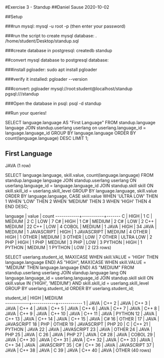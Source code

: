 #Exercise 3 - Standup
##Daniel Sause 2020-10-02

##Setup

###run mysql:
mysql -u root -p 
(then enter your password)

###run the script to create mysql database:
\. /home/student/Desktop/standup.sql

###create database in postgresql:
createdb standup

##convert mysql database to postgresql database:

###install pgloader:
sudo apt install pgloader

###verify it installed:
pgloader --version

###convert:
pgloader mysql://root:student@localhost/standup pgsql:///standup

###Open the database in psql:
psql -d standup

##Run your queries!

SELECT language.language AS "First Language" 
  FROM standup.language language 
    JOIN standup.userlang userlang on userlang.language_id = language.language_id 
GROUP BY language.language 
ORDER BY count(language.language) DESC LIMIT 1;

 First Language 
----------------
 JAVA
(1 row)

SELECT language.language, skill.value, count(language.language) 
  FROM standup.language language 
    JOIN standup.userlang userlang ON userlang.language_id = language.language_id 
    JOIN standup.skill skill ON skill.skill_id = userlang.skill_level 
GROUP BY language.language, skill.value 
ORDER BY language.language, 
  CASE skill.value 
    WHEN 'ULTRA LOW' THEN 1 
    WHEN 'LOW' THEN 2 
    WHEN 'MEDIUM' 
    THEN 3 WHEN 'HIGH' 
    THEN 4 
END DESC;

  language  |   value   | count 
------------+-----------+-------
 C          | HIGH      |     1
 C          | MEDIUM    |     2
 C          | LOW       |     7
 C#         | HIGH      |     1
 C#         | MEDIUM    |     2
 C#         | LOW       |     2
 C++        | MEDIUM    |    22
 C++        | LOW       |     4
 COBOL      | MEDIUM    |     1
 JAVA       | HIGH      |    34
 JAVA       | MEDIUM    |     1
 JAVASCRIPT | HIGH      |     1
 JAVASCRIPT | MEDIUM    |     4
 OTHER      | HIGH      |     1
 OTHER      | MEDIUM    |     3
 OTHER      | LOW       |     7
 OTHER      | ULTRA LOW |     2
 PHP        | HIGH      |     1
 PHP        | MEDIUM    |     3
 PHP        | LOW       |     3
 PYTHON     | HIGH      |     1
 PYTHON     | MEDIUM    |     1
 PYTHON     | LOW       |     2
(23 rows)


SELECT userlang.student_id,
  MAX(CASE
    WHEN skill.VALUE = 'HIGH' THEN language.language
  END) AS "HIGH",
  MAX(CASE
    WHEN skill.VALUE = 'MEDIUM' THEN language.language
  END) AS "MEDIUM"
FROM standup.userlang userlang
  JOIN standup.language lang ON language.language_id = userlang.language_id
  JOIN standup.skill skill ON skill.value IN ('HIGH', 'MEDIUM') AND skill.skill_id = userlang.skill_level
GROUP BY userlang.student_id 
ORDER BY userlang.student_id;


 student_id |    HIGH    |   MEDIUM   
------------+------------+------------
          1 | JAVA       | C++
          2 | JAVA       | C++
          3 | JAVA       | C++
          4 | JAVA       | C++
          5 | JAVA       | C++
          6 | JAVA       | C++
          7 | JAVA       | C++
          8 | JAVA       | C++
          9 | JAVA       | C++
         10 | JAVA       | C++
         11 | JAVA       | PYTHON
         12 | JAVA       | C++
         13 | JAVA       | C++
         14 | JAVA       | C++
         15 | JAVA       | C#
         16 | OTHER      | 
         17 | JAVA       | JAVASCRIPT
         18 | PHP        | OTHER
         19 | JAVASCRIPT | PHP
         20 | C          | C++
         21 | PYTHON     | JAVA
         22 | JAVA       | JAVASCRIPT
         23 | JAVA       | OTHER
         24 | JAVA       | PHP
         25 | JAVA       | C
         26 | JAVA       | PHP
         27 | JAVA       | C#
         28 | JAVA       | COBOL
         29 | JAVA       | C++
         30 | JAVA       | C++
         31 | JAVA       | C++
         32 | JAVA       | C++
         33 | JAVA       | C++
         34 | JAVA       | JAVASCRIPT
         35 | C#         | C++
         36 | JAVA       | JAVASCRIPT
         37 | JAVA       | C++
         38 | JAVA       | C
         39 | JAVA       | C++
         40 | JAVA       | OTHER
(40 rows)

